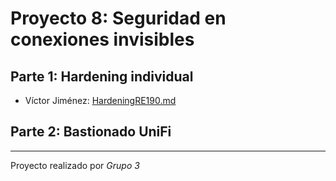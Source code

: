 # Proyecto 8: Seguridad en conexiones invisibles

## Parte 1: Hardening individual

- Víctor Jiménez: [HardeningRE190.md](./Victor/HardeningRE190.md)

## Parte 2: Bastionado UniFi

---

Proyecto realizado por _Grupo 3_
